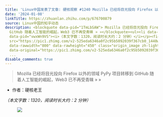 ```yaml
---
title: 'Linux中国发表了文章: 硬核观察 #1240 Mozilla 已经将目光投向 Firefox 以外的领域'
date: '2024-01-08'
linkTitle: https://zhuanlan.zhihu.com/p/676700879
source: Linux中国的知乎动态
description: <blockquote data-pid="1TmLbSAW"> Mozilla 已经将目光投向 Firefox 以外的领域 PyPy 项目转移到
  GitHub 随着人工智能的崛起，Web3 已不再受青睐 » »</blockquote><ul><li data-pid="TzlowBv3">作者：硬核老王</li></ul><p
  data-pid="vwxWn9VS"><i>（本文字数：1320，阅读时长大约：2 分钟）</i></p><figure data-size="normal"><img
  src="https://pic1.zhimg.com/v2-525eda6346a0f2c95b5092039f367cb0_1440w.jpg" data-size="normal"
  data-rawwidth="800" data-rawheight="450" class="origin_image zh-lightbox-thumb"
  data-original="https://pic1.zhimg.com/v2-525eda6346a0f2c95b5092039f367cb0_r.jpg"
  ...
disable_comments: true
---
```

<blockquote data-pid="1TmLbSAW"> Mozilla 已经将目光投向 Firefox 以外的领域 PyPy 项目转移到 GitHub 随着人工智能的崛起，Web3 已不再受青睐 » »</blockquote><ul><li data-pid="TzlowBv3">作者：硬核老王</li></ul><p data-pid="vwxWn9VS"><i>（本文字数：1320，阅读时长大约：2 分钟）</i></p><figure data-size="normal"><img src="https://pic1.zhimg.com/v2-525eda6346a0f2c95b5092039f367cb0_1440w.jpg" data-size="normal" data-rawwidth="800" data-rawheight="450" class="origin_image zh-lightbox-thumb" data-original="https://pic1.zhimg.com/v2-525eda6346a0f2c95b5092039f367cb0_r.jpg" ...